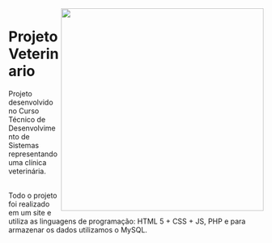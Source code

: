 <img src="img/Site_Vet.jpg" align="right" width="400px">

# ProjetoVeterinario
Projeto desenvolvido no Curso Técnico de Desenvolvimento de Sistemas representando uma clínica veterinária.<br><br>

Todo o projeto foi realizado em um site e utiliza as linguagens de programação: HTML 5 + CSS + JS, PHP e para armazenar os dados utilizamos o MySQL.<br><br>

